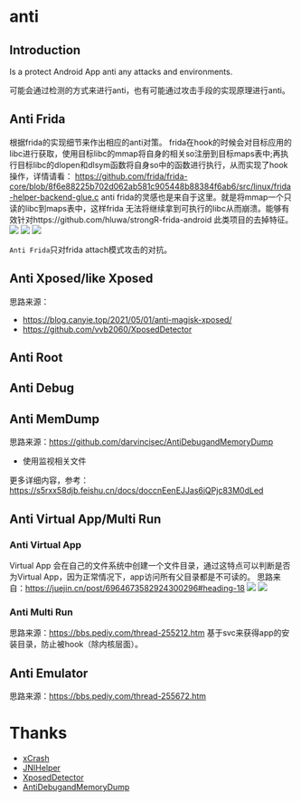 # anti

## Introduction

Is a protect Android App anti any attacks and environments.

可能会通过检测的方式来进行anti，也有可能通过攻击手段的实现原理进行anti。

## Anti Frida

根据frida的实现细节来作出相应的anti对策。
frida在hook的时候会对目标应用的libc进行获取，使用目标libc的mmap将自身的相关so注册到目标maps表中;再执行目标libc的dlopen和dlsym函数将自身so中的函数进行执行，从而实现了hook操作，详情请看：
https://github.com/frida/frida-core/blob/8f6e88225b702d062ab581c905448b88384f6ab6/src/linux/frida-helper-backend-glue.c
anti frida的灵感也是来自于这里。就是将mmap一个只读的libc到maps表中，这样frida 无法将继续拿到可执行的libc从而崩溃。能够有效针对https://github.com/hluwa/strongR-frida-android 此类项目的去掉特征。
![](imgs/1.png)
![](imgs/2.png)
![](imgs/3.png)

`Anti Frida`只对frida attach模式攻击的对抗。

## Anti Xposed/like Xposed
思路来源：
- https://blog.canyie.top/2021/05/01/anti-magisk-xposed/
- https://github.com/vvb2060/XposedDetector
## Anti Root

## Anti Debug

## Anti MemDump
思路来源：https://github.com/darvincisec/AntiDebugandMemoryDump
- 使用监视相关文件

更多详细内容，参考：https://s5rxx58djb.feishu.cn/docs/doccnEenEJJas6iQPjc83M0dLed

## Anti Virtual App/Multi Run

### Anti Virtual App
Virtual App 会在自己的文件系统中创建一个文件目录，通过这特点可以判断是否为Virtual App，因为正常情况下，app访问所有父目录都是不可读的。
思路来自：https://juejin.cn/post/6964673582924300296#heading-18
![](imgs/4.png)
![](imgs/5.png)

### Anti Multi Run
思路来源：https://bbs.pediy.com/thread-255212.htm
基于svc来获得app的安装目录，防止被hook（除内核层面）。

## Anti Emulator
思路来源：https://bbs.pediy.com/thread-255672.htm

# Thanks
- [xCrash](https://github.com/iqiyi/xCrash)
- [JNIHelper](https://github.com/kvintessence/JNIHelper)
- [XposedDetector](https://github.com/vvb2060/XposedDetector)
- [AntiDebugandMemoryDump](https://github.com/darvincisec/AntiDebugandMemoryDump)